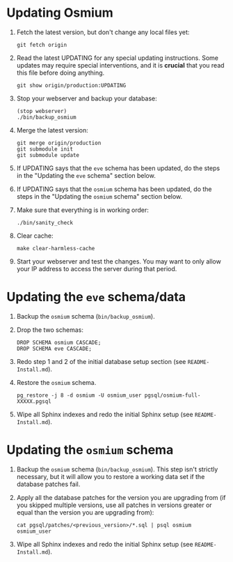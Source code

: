 Updating Osmium
===============

1. Fetch the latest version, but don't change any local files yet:

   ~~~~
   git fetch origin
   ~~~~

2. Read the latest UPDATING for any special updating
   instructions. Some updates may require special interventions, and
   it is **crucial** that you read this file before doing anything.

   ~~~~
   git show origin/production:UPDATING
   ~~~~

3. Stop your webserver and backup your database:

   ~~~~
   (stop webserver)
   ./bin/backup_osmium
   ~~~~

4. Merge the latest version:

   ~~~~
   git merge origin/production
   git submodule init
   git submodule update
   ~~~~

5. If UPDATING says that the `eve` schema has been updated, do the
   steps in the "Updating the `eve` schema" section below.

6. If UPDATING says that the `osmium` schema has been updated, do the
   steps in the "Updating the `osmium` schema" section below.

7. Make sure that everything is in working order:

   ~~~~
   ./bin/sanity_check
   ~~~~

8. Clear cache:

   ~~~~
   make clear-harmless-cache
   ~~~~

9. Start your webserver and test the changes. You may want to only
   allow your IP address to access the server during that period.

Updating the `eve` schema/data
==============================

1. Backup the `osmium` schema (`bin/backup_osmium`).

2. Drop the two schemas:

   ~~~~
   DROP SCHEMA osmium CASCADE;
   DROP SCHEMA eve CASCADE;
   ~~~~

3. Redo step 1 and 2 of the initial database setup section (see
   `README-Install.md`).

4. Restore the `osmium` schema.

   ~~~~
   pg_restore -j 8 -d osmium -U osmium_user pgsql/osmium-full-XXXXX.pgsql
   ~~~~

5. Wipe all Sphinx indexes and redo the initial Sphinx setup (see
   `README-Install.md`).

Updating the `osmium` schema
============================

1. Backup the `osmium` schema (`bin/backup_osmium`). This step isn't
   strictly necessary, but it will allow you to restore a working data
   set if the database patches fail.

2. Apply all the database patches for the version you are upgrading
   from (if you skipped multiple versions, use all patches in versions
   greater or equal than the version you are upgrading from):

   ~~~~
   cat pgsql/patches/<previous_version>/*.sql | psql osmium osmium_user
   ~~~~

3. Wipe all Sphinx indexes and redo the initial Sphinx setup (see
   `README-Install.md`).
